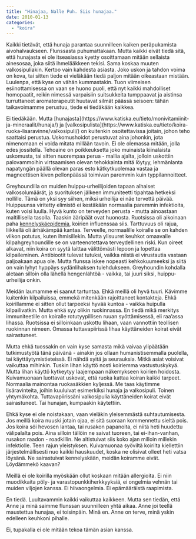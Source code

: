 ```yaml
---
title: "Hinajaa, Nalle Puh. Siis hunajaa."
date: 2010-01-13
categories: 
  - "koira"
---
```


Kaikki tietävät, että hunaja parantaa suunnilleen kaiken peräpukamista aivohalvaukseen. Flunssasta puhumattakaan. Mutta kaikki eivät tiedä sitä, että hunajasta ei ole itseasiassa kyetty osoittamaan mitään sellaista ainesosaa, joka siitä ihmelääkkeen tekisi. Sama koskaa muuten valkosipuliakin. Kertoo vain kahdesta asiasta. Joko uskon ja tahdon voima on kova, tai sitten tiede ei vieläkään tiedä paljon mitään oikeastaan mistään. Luulenpa, että kyse on vähän kummastakin. Tuon viimeisen esiinottamisessa on vaan se huono puoli, että nyt kaikki mahdolliset homopaatit, reikin nimessä varpaisiin suitsukkeita tumppaavat ja aistinsa turruttaneet aromaterapeutit huutavat silmät päässä seisoen: tähän taikavoimamme perustuu, tiede ei tiedäkään kaikkea.

<!--more--> Ei tiedäkään. Mutta [hunajasta](https://www.katiska.eu/tieto/monivitamiinit-ja-mineraalit/hunaja/) ja [valkosipulista](https://www.katiska.eu/tieto/koira-ruoka-lisaravinne/valkosipuli/) on kuitenkin osoitettavissa joitain, johon teho saattaisi perustua. Uskomushoidot perustuvat aina johonkin, jota nimenomaan ei voida mitata millään tavoin. Ei ole olemassa mitään, jolla edes jossitella. Tehoaine on poikkeuksetta joko muinaista kiinalaista uskomusta, tai sitten nuorempaa perua - mallia ajalta, jolloin uskottiin palovammoihin virtsaamisen olevan tehokkainta mitä löytyy, lehmänlanta napatyngän päällä olevan paras esto kätkytkuolemaa vastaa ja magneettisen kiven pellonpäässä toimivan paremmin kuin typpilannoitteet.

Greyhoundilla on muiden huippu-urheilijoiden tapaan alhaiset valkosolumäärät, ja suorituksen jälkeen immuniteetti tipahtaa hetkeksi nollille. Tämä on yksi syy siihen, miksi urheilija ei näe tervettä päivää. Huippuunsa viritetty elimistö ei kestäkään normaalia paremmin infektioita, kuten voisi luulla. Hyvä kunto on terveyden perusta - mutta ainoastaan maltillisella tasolla. Taaskin ääripäät ovat huonosta. Ruotsissa oli aikoinaan paha [kennelyskäepidemia](https://www.katiska.eu/tieto/koiran-terveys-yleinen/kennelyska/), koirien influenssaa siis. Tarttuvuus oli rajua, liikkellä oli ärhäkämpää kantaa. Terveelle, normaalille koiralle se on kahden viikon potutus, kuten ihmisillekin. Mutta ylisuuret keuhkot omaavalle kilpahgreyhoundille se on varteenotettava terveydellinen riski. Kun oireet alkavat, niin koira on syytä laittaa välittömästi lepoon ja lopettaa kilpaileminen. Antibiootit tulevat tutuksi, vaikka niistä ei virustautia vastaan paljoakaan apua ole. Mutta flunssa iskee nopeasti kehkokuumeeksi ja siitä on vain lyhyt hyppäys sydänlihaksen tulehdukseen. Greyhoundin kohdalla aletaan silloin olla lähellä hengenlähtöä - vaikka, tai juuri siksi, huippu-urheilija onkin.

Meidän laumamme ei saanut tartuntaa. Ehkä meillä oli hyvä tuuri. Kävimme kuitenkin kilpailuissa, emmekä mitenkään rajoittaneet kontakteja. Ehkä koirillamme ei sitten ollut tarpeeksi hyvää kuntoa - vaikka huipulla kilpailivatkin. Mutta ehkä syy olikin ruokinnassa. En tiedä mikä merkitys immuniteetille on koiralle rotutyypillisen ruuan syöttämisessä, eli raa’assa lihassa. Ruotsissa ei silloinkaan uskottu lihaan, vaan vannottiin teollisen ruokinnan nimeen. Omassa tuttavapiirissä lihaa käyttäneiden koirat eivät sairastuneet.

Mutta ehkä tuossakin on vain kyse samasta mikä vaivaa ylipäätään tutkimustyötä tänä päivänä - ainakin jos ollaan humanistisemmalla puolella, tai käyttäytymistieteissä. Ei nähdä syitä ja seurauksia. Mitkä asiat voisivat vaikuttaa mihinkin. Tuskin lihan käyttö nosti koiriemma vastustuskykyä. Mutta lihan käyttö kytkeytyy laajempaan näkemykseen koirien hoidosta. Kuivamuonaan luottavat uskovat, että ruoka kattaa koiran kaikki tarpeet. Normaalia mainontaa ruokasäkkien kyljessä. Me taas käytimme lisäravinteita, joihin kuuluivat esimerkiksi hunaja ja valkosipuli. Toinen yhtymäkohta. Tuttavapiirissäni valkosipulia käyttäneiden koirat eivät sairastuneet. Tai hunajan, kumpaakin käytettiin.

Ehkä kyse ei ole noistakaan, vaan vieläkin yleisemmästä suhtautumisesta. Jos meillä koira nuuski jotain ojaa, ei sitä suoraan kommennettu sieltä pois. Jos koira söi hevosen lantaa, tai rusakon papanoita, ei niitä heti huudettu välipalalta pois. Aina silloin tällöin ne saivat tuoreen, tai ei-ihan-vanhan, rusakon raadon - roadkillin. Ne altistuivat siis koko ajan milloin millekin infektiolle. Teen rajun yleistyksen. Kuivamuonaa syöviltä koirilta kiellettiin järjestelmällisesti nuo kaikki hauskuudet, koska ne olisivat olleet heti vatsa löysänä. Ne sairastuivat kennelyskään, meidän koiramme eivät. Löydämmekö kaavan?

Meillä ei ole koirilla myöskään ollut koskaan mitään allergioita. Ei niin muodikkaita pöly- ja varastopunkkiherkkyyksiä, ei ongelmia vehnän tai muiden viljojen kanssa. Ei hiivaongelmia. Ei epämääräistä raapimista.

En tiedä. Luultavammin kaikki vaikuttaa kaikkeen. Mutta sen tiedän, että Anne ja minä saimme flunssan suunnilleen yhtä aikaa. Anne joi teellä maustettua hunajaa, ei toisinpäin. Minä en. Anne on terve, minä yskin edelleen keuhkoni pihalle.

Ei, tupakalla ei ole mitään tekoa tämän asian kanssa.
